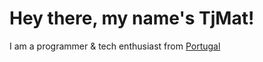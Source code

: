 # Hey there, my name's TjMat!
I am a programmer & tech enthusiast from [Portugal](https://en.wikipedia.org/wiki/portugal)
